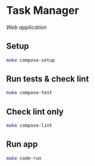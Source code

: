# Task Manager
*Web application*

## Setup

```bash
make compose-setup
```

## Run tests & check lint

```bash
make compose-test
```

## Check lint only

```bash
make compose-lint
```

## Run app

```bash
make code-run
```
